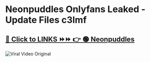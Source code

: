 
 # Neonpuddles Onlyfans Leaked - Update Files c3lmf

## <h2><a href="https://clipsfans.com/Neonpuddles&ref=git">🔗 Click to LINKS ⏩⏩ 👉 🟢 Neonpuddles </a></h2>

<a href="https://clipsfans.com/Neonpuddles&ref=git" rel="nofollow" data-target="animated-image.originalLink"><img src="https://i.ibb.co.com/xMMVF88/686577567.gif" alt="Viral Video Original" style="max-width: 100%; display: inline-block;" data-target="animated-image.originalImage"></a>

